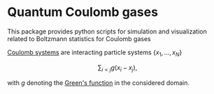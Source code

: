 # Quantum Coulomb gases
This package provides python scripts for simulation and visualization related to Boltzmann statistics for Coulomb gases

[Coulomb systems](https://arxiv.org/abs/1712.04095) are interacting particle systems $\{x_1, \ldots, x_N\}$

$$\sum_{i < j} g(x_i - x_j), $$

with $g$ denoting the [Green's function](https://en.wikipedia.org/wiki/Green%27s_function) in the considered domain.
